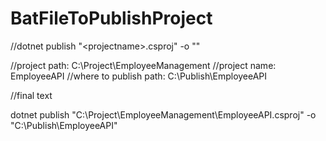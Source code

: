 # BatFileToPublishProject

//dotnet publish "<projectpath>\<projectname>.csproj" -o "<Where to Publish path>"

//project path: C:\Project\EmployeeManagement
//project name: EmployeeAPI
//where to publish path: C:\Publish\EmployeeAPI

//final text

dotnet publish "C:\Project\EmployeeManagement\EmployeeAPI.csproj" -o "C:\Publish\EmployeeAPI"

